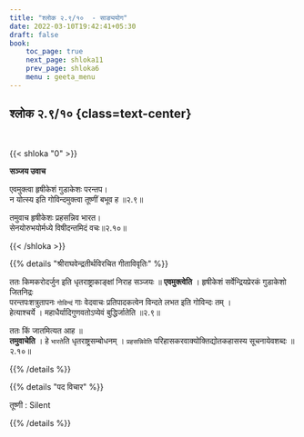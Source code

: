 ```yaml
---
title: "श्लोक २.९/१०  - साङ्ययोग"
date: 2022-03-10T19:42:41+05:30
draft: false
book:
    toc_page: true
    next_page: shloka11
    prev_page: shloka6
    menu : geeta_menu
---
```




## श्लोक २.९/१० {class=text-center}

<br/>

{{< shloka  "0"  >}}

**सञ्जय उवाच**

एवमुक्त्वा हृषीकेशं गुडाकेशः परन्तप।  
न योत्स्य इति गोविन्दमुक्त्वा तूष्णीं बभूव ह ॥२.९॥

तमुवाच हृषीकेशः प्रहसन्निव भारत।  
सेनयोरुभयोर्मध्ये विषीदन्तमिदं वचः॥२.१०॥

{{< /shloka >}}


{{% details "श्रीराघवेन्द्रतीर्थविरचित गीताविवृतिः" %}}

ततः किमकरोदर्जुन इति धृतराष्ट्राकाङ्क्षां निराह सञ्जयः ॥
**एवमुक्‍त्वेति** । 
हृषीकेशं सर्वेन्द्रियप्रेरकं   गुडाकेशो जितनिद्रः  
परन्तपःशत्रुतापनः `गोविन्दं` गाः वेदवाचः प्रतिपादकत्वेन विन्दते लभत इति गोविन्दः तम्‌ ।  
हेत्याश्चर्ये । महाधैर्यादिगुणवतोऽप्येवं  बुद्धिर्जातेति ॥२.९॥ 

ततः किं जातमित्यत आह ॥  
**तमुवाचेति** । हे `भारते`ति धृतराष्ट्रसम्बोधनम्‌ ।
`प्रहसन्निवेति` परिहासकरवाक्योक्तिद्योतकहासस्य सूचनायेवशब्दः 
॥२.१०॥


{{% /details %}}

{{% details "पद विचार" %}}

तूष्णी : Silent

{{% /details %}}
